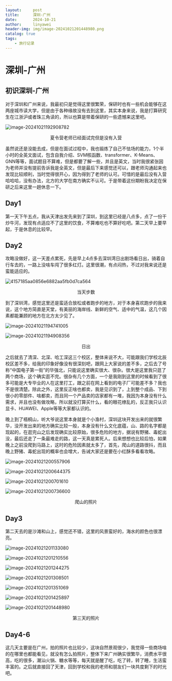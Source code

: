 ```yaml
---
layout:     post
title:      深圳-广州
date:       2024-10-21
author:     linyawei
header-img: img/image-20241021201448980.png
catalog: true
tags:
    - 旅行记录
---
```


# 深圳-广州

## 初识深圳-广州

对于深圳和广州来说，我最初只是觉得这里很繁荣，保研时也有一些机会能够在这两座城市读大学，但是由于各种缘故没有去到这里，其实本身来说，我是打算研究生在江浙沪或者珠三角读的，所以也算是带着保研的一些遗憾来这里吧。

![image-20241021192908782](https://github.com/user-attachments/assets/8d75ba5c-bad3-4788-9a3b-65b8a01e9657)

<center><p>夏令营老师已经面试完但是没有入营</p></center>

虽然说还是没能去成，但是在面试过程中，我也锻炼了自己不怯场的能力，1个半小时的全英文面试，包含自我介绍、SVM核函数、transformer、K-Means、GNN等等，面试题目不算难，但是都要了解一些，并且是英文，当时我很紧张因为老师并没有提前告诉我是全英文，但是最后下来感觉还可以，跟老师沟通起来也发现比较顺利，当时觉得很开心，因为得到了老师的认可。可惜的是最后没有入营哈哈哈，没有办法，北方的大学在南方确实不认可。于是带着这份期盼我决定在保研之后来这里一趟休息一下。

## Day1

第一天下午五点，我从天津出发先来到了深圳，到这里已经是八点多，点了一份干炒牛河，发现有点适应不了这里的饮食，不算难吃也不算好吃吧。第二天早上要早起，于是休息的比较早。

## Day2

攻略没做好，这一天差点累死，先是早上4点多去深圳湾日出剧场看日出，骑着自行车去的，一路上没啥车闯了很多红灯。这里很潮，有点闷热，不过对我来说还是蛮能适应的。

![4157185aa0856e6882aa5fb0d7ca564](https://github.com/user-attachments/assets/b9281f5f-a20a-4177-92b1-6bf0a8868423)

<center><p>当天步数</p></center>

到了深圳湾，感觉这里还是蛮适合放松或者跑步的地方，对于本身喜欢跑步的我来说，这个地方简直是天堂，有美丽的海岸线、新鲜的空气、适中的气温，这几个因素都能兼顾的地方在北方太少见了。

![image-20241021194741005](https://github.com/user-attachments/assets/b9521caf-9c8a-4b2c-a310-6b6568ac16d8)

![image-20241021194908356](https://github.com/user-attachments/assets/d2432e0d-3c27-452a-99ce-aa615a151275)

<center><p>日出</p></center>

之后就去了清深、北深、哈工深这三个校区，整体来说不大，可能跟我们学校北辰校区差不多，给我的印象好像没有很深刻吧，跟网上大家说的差不多，之后去了号称“中国电子第一街”的华强北，只能说这里确实很大、很杂。很大是这里我只逛了两个商场，这个确实逛不完。很杂有几个方面，一个是我刚到这里的时候看到了很多可能是大专毕业的人在这里打工，跟之前在网上看到的电子厂可能差不多？我也不是很清楚。除此之外，这里反正啥也都卖，我是见识到了，上到整个成品、下到很小的零部件、啥都卖，而且同一个产品卖的店家都有一堆，我因为本身没有什么需求，并且也没有做攻略，所以就没打算买什么，看的眼花缭乱的，反正我只认识显卡、HUAWEI、Apple等等大家都认识的。

晚上到了梧桐山，听大爷说这里本身就是个小渔村，深圳这块开发出来的就很繁华，没开发出来的地方确实比较一般，本身没有什么文化底蕴，山、路的名字都是现起的，在逛完山之后发现确实比较原始，很多危险的地方，据说有野猪、毒蛇出没，最后还走了一条最难走的路，这一天真是累死人。后来想想也比较后怕，如果晚上之前没爬到马路上，这时的危险因素就太多了，首先，爬山的道路很抖，而且晚上野猪、毒蛇出现的概率也会增大，告诫大家还是要在小红酥多看看攻略。

![image-20241021200557906](https://github.com/user-attachments/assets/1c14d071-0678-4837-a6c2-29ff268359a9)

![image-20241021200644375](https://github.com/user-attachments/assets/b89895bc-7a2b-4c26-9703-5481cda4b3e8)

![image-20241021200701610](https://github.com/user-attachments/assets/15a7b170-f775-44be-a8cc-83cd163e6bce)

![image-20241021200736600](https://github.com/user-attachments/assets/87f0be55-cb66-436a-b015-9bee08b2a4c8)

<center><p>爬山的照片</p></center>

## Day3

第二天去的是沙滩和山上，感觉还不错，这里的风景蛮好的，海水的颜色也很漂亮。

![image-20241021201133080](https://github.com/user-attachments/assets/40fb4dfd-2a54-4665-b2a2-f8b6a6c10f3f)

![image-20241021201210556](https://github.com/user-attachments/assets/ac8ad212-b184-41b0-8ae3-3c5442c6d8ac)

![image-20241021201244275](https://github.com/user-attachments/assets/e1208e0d-5f28-4e5a-bb63-a8089e72ddb7)

![image-20241021201308501](https://github.com/user-attachments/assets/55e772be-b2cc-4769-952b-fdcb36a8af7a)

![image-20241021201351069](https://github.com/user-attachments/assets/bed3a8e1-6416-4489-91e4-cab530946c6b)

![image-20241021201425897](https://github.com/user-attachments/assets/0b19ca60-4a3e-4e90-a31c-569a072cd770)

![image-20241021201448980](https://github.com/user-attachments/assets/d96933cf-ea17-4843-af77-e0f72bd7fbfc)

<center><p>第三天的照片</p></center>

## Day4-6

这几天主要是在广州，拍的照片也比较少，这块自然景观很少，我觉得一些商场啥的在哪里也都能看见，就没有怎么拍照片，整体下来广州确实很繁华，消费水平很高，吃的很多，潮汕火锅、糖水等等，每天就是醒了吃，吃了转，转了睡，生活蛮丰富的。之后就直接回了天津，回到学校和我的老师和朋友们一块共度剩下的时光吧。
